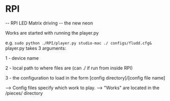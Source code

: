 # RPI

--
RPI LED Matrix driving -- the new neon


Works are started with running the player.py 

e.g. 
```sudo python ./RPI/player.py studio-mac ./ configs/fludd.cfg&```
player.py takes 3 arguments:

1 - device name

2 - local path to where files are (can ./ if run from inside RPI)

3 - the configuration to load in the form [config directory]/[config file name]


--> Config files specify which work to play. 
--> "Works" are located in the /pieces/ directory
